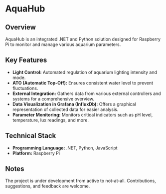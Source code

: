 # AquaHub

## Overview
AquaHub is an integrated .NET and Python solution designed for Raspberry Pi to monitor and manage various aquarium parameters.

## Key Features

- **Light Control:** Automated regulation of aquarium lighting intensity and mode.
- **ATO (Automatic Top-Off):** Ensures consistent water level to prevent fluctuations.
- **External Integration:** Gathers data from various external controllers and systems for a comprehensive overview.
- **Data Visualization in Grafana (InfluxDb):** Offers a graphical representation of collected data for easier analysis.
- **Parameter Monitoring:** Monitors critical indicators such as pH level, temperature, lux readings, and more.

## Technical Stack
- **Programming Language:** .NET, Python, JavaScript
- **Platform:** Raspberry Pi

## Notes
The project is under development from active to not-at-all. Contributions, suggestions, and feedback are welcome.
